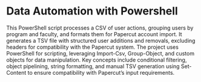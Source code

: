 # Data Automation with Powershell
This PowerShell script processes a CSV of user actions, grouping users by program and faculty, and formats them for Papercut account import. It generates a TSV file with structured user additions and removals, excluding headers for compatibility with the Papercut system.
The project uses PowerShell for scripting, leveraging Import-Csv, Group-Object, and custom objects for data manipulation. Key concepts include conditional filtering, object pipelining, string formatting, and manual TSV generation using Set-Content to ensure compatibility with Papercut’s input requirements.
